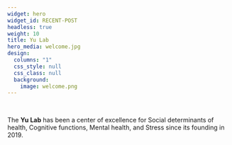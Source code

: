 ```yaml
---
widget: hero
widget_id: RECENT-POST
headless: true
weight: 10
title: Yu Lab
hero_media: welcome.jpg
design:
  columns: "1"
  css_style: null
  css_class: null
  background:
    image: welcome.png
---
```

<br>

The **Yu Lab**  has been a center of excellence for Social determinants of health, Cognitive functions, Mental health, and Stress since its founding in 2019.